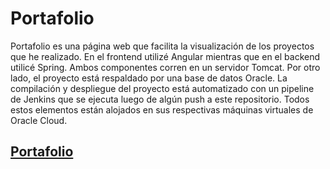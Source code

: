 # Portafolio

Portafolio es una página web que facilita la visualización de los proyectos que he realizado. En el frontend utilizé Angular mientras que en el backend utilicé Spring. Ambos componentes corren en un servidor Tomcat. Por otro lado, el proyecto está respaldado por una base de datos Oracle. La compilación y despliegue del proyecto está automatizado con un pipeline de Jenkins que se ejecuta luego de algún push a este repositorio. Todos estos elementos están alojados en sus respectivas máquinas virtuales de Oracle Cloud.

## [Portafolio](http://152.67.40.135:8080/portafolio/)